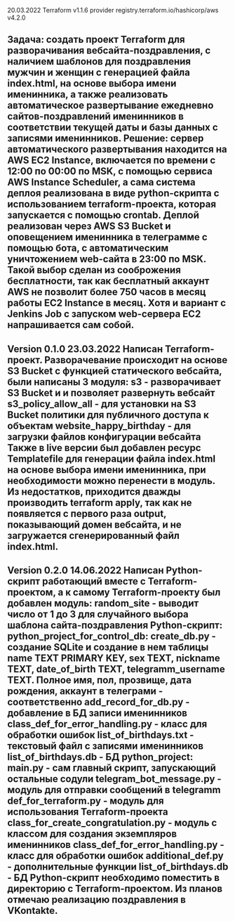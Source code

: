 20.03.2022
Terraform v1.1.6
provider registry.terraform.io/hashicorp/aws v4.2.0

Задача: создать проект Terraform для разворачивания вебсайта-поздравления, с наличием шаблонов для поздравления
мужчин и женщин с генерацией файла index.html, на основе выбора имени именинника, а также реализовать
автоматическое развертывание ежедневно сайтов-поздравлений именинников в соответствии текущей даты и базы данных
с записями именинников.
Решение: сервер автоматического развертывания находится на AWS EC2 Instance, включается по времени с 12:00 по
00:00 по MSK, с помощью сервиса AWS Instance Scheduler, а сама система деплоя реализована в виде python-скрипта
с использованием terraform-проекта, которая запускается с помощью crontab. Деплой реализован через AWS S3 Bucket
и оповещением именинника в телеграмме с помощью бота, с автоматическим уничтожением web-сайта в 23:00 по MSK.
Такой выбор сделан из сооброжения бесплатности, так как бесплатный аккаунт AWS не позволит более 750 часов в
месяц работы EC2 Instance в месяц. Хотя и вариант с Jenkins Job с запуском web-сервера EC2 напрашивается сам
собой.
-----------------------------------------------------------------------------------------------------------------
Version 0.1.0 23.03.2022
Написан Terraform-проект. Разворачевание происходит на основе S3 Bucket с функцией статического вебсайта,
были написаны 3 модуля:
s3 - разворачивает S3 Bucket и и позволяет развернуть вебсайт
s3_policy_allow_all - для установки на S3 Bucket политики для публичного доступа к объектам
website_happy_birthday - для загрузки файлов конфигурации вебсайта
Также в live версии был добавлен ресурс Templatefile для генерации файла index.html на основе выбора имени
именинника, при необходимости можно перенести в модуль.
Из недостатков, приходится дважды производить terraform apply, так как не появляется с первого раза output,  
показывающий домен вебсайта, и не загружается сгенерированный файл index.html.
-----------------------------------------------------------------------------------------------------------------
Version 0.2.0 14.06.2022
Написан Python-скрипт работающий вместе с Terraform-проектом, а к самому Terraform-проекту был добавлен модуль:
random_site - выводит число от 1 до 3 для случайного выбора шаблона сайта-поздравления
Python-скрипт:
	python_project_for_control_db:
		create_db.py - создание SQLite и создание в нем таблицы name TEXT PRIMARY KEY, sex TEXT,
			nickname TEXT, date_of_birth TEXT, telegramm_username TEXT. Полное имя, пол, прозвище,
			дата рождения, аккаунт в телеграми - соответственно
		add_record_for_db.py - добавление в БД записи именинников
		class_def_for_error_handling.py - класс для обработки ошибок
		list_of_birthdays.txt - текстовый файл с записями именинников
		list_of_birthdays.db - БД
	python_project:
		main.py - сам главный скрипт, запускающий остальные содули
		telegram_bot_message.py - модуль для отправки сообщений в telegramm
		def_for_terraform.py - модуль для использования Terraform-проекта
		class_for_create_congratulation.py - модуль с классом для создания экземпляров именинников
		class_def_for_error_handling.py - класс для обработки ошибок
		additional_def.py - дополнительные функции
		list_of_birthdays.db - БД
Python-скрипт необходимо поместить в директорию с Terraform-проектом.
Из планов отмечаю реализацию поздравления в VKontakte.
-----------------------------------------------------------------------------------------------------------------
